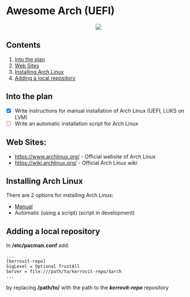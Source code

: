 # Awesome Arch (UEFI)

<p align="center"><img src="https://i.ibb.co/YQqPvzr/Archlinux-Logo.png"></p>

## Contents

1. [Into the plan](#into_the_plan)
2. [Web Sites](#web_sites)
3. [Installing Arch Linux](#installing_arch_linux)
4. [Adding a local repository](#adding_a_local_repository)

<a name="into_the_plan"></a>
## Into the plan
- [X] Write instructions for manual installation of Arch Linux (UEFI, LUKS on LVM)
- [ ] Write an automatic installation script for Arch Linux

<a name="web_sites"></a>
## Web Sites:

* https://www.archlinux.org/  - Official website of Arch Linux
* https://wiki.archlinux.org/ - Official Arch Linux wiki

<a name="installing_arch_linux"></a>
## Installing Arch Linux
There are 2 options for installing Arch Linux:
* [Manual](https://github.com/KerroViT99/Awesome-Arch/blob/master/manuals/INSTALL_ARCH.md)
* Automatic (using a script) (script in development)

<a name="adding_a_local_repository"></a>
## Adding a local repository

In **/etc/pacman.conf** add:

```
...
[kerrovit-repo]
SigLevel = Optional TrustAll
Server = file:///path/to/kerrovit-repo/$arch
...
```
by replacing **/path/to/** with the path to the ***kerrovit-repo*** repository
